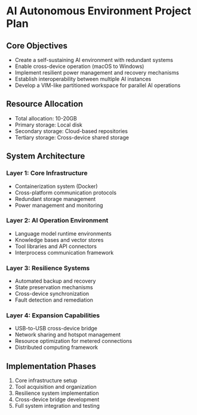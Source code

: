 # AI Autonomous Environment Project Plan

## Core Objectives
- Create a self-sustaining AI environment with redundant systems
- Enable cross-device operation (macOS to Windows)
- Implement resilient power management and recovery mechanisms
- Establish interoperability between multiple AI instances
- Develop a VIM-like partitioned workspace for parallel AI operations

## Resource Allocation
- Total allocation: 10-20GB
- Primary storage: Local disk
- Secondary storage: Cloud-based repositories
- Tertiary storage: Cross-device shared storage

## System Architecture

### Layer 1: Core Infrastructure
- Containerization system (Docker)
- Cross-platform communication protocols
- Redundant storage management
- Power management and monitoring

### Layer 2: AI Operation Environment
- Language model runtime environments
- Knowledge bases and vector stores
- Tool libraries and API connectors
- Interprocess communication framework

### Layer 3: Resilience Systems
- Automated backup and recovery
- State preservation mechanisms
- Cross-device synchronization
- Fault detection and remediation

### Layer 4: Expansion Capabilities
- USB-to-USB cross-device bridge
- Network sharing and hotspot management
- Resource optimization for metered connections
- Distributed computing framework

## Implementation Phases
1. Core infrastructure setup
2. Tool acquisition and organization
3. Resilience system implementation
4. Cross-device bridge development
5. Full system integration and testing
